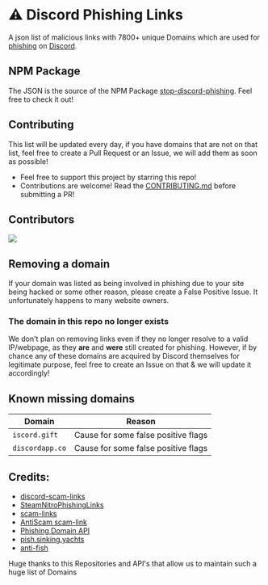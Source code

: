 # ⚠️ Discord Phishing Links

A json list of malicious links with 7800+ unique Domains which are used for [phishing](https://en.wikipedia.org/wiki/Phishing) on [Discord](https://discord.com).

## NPM Package

The JSON is the source of the NPM Package [stop-discord-phishing](https://www.npmjs.com/package/stop-discord-phishing). Feel free to check it out!

## Contributing

This list will be updated every day, if you have domains that are not on that list, feel free to create a Pull Request or an Issue, we will add them as soon as possible!

- Feel free to support this project by starring this repo!
- Contributions are welcome! Read the [CONTRIBUTING.md](https://github.com/nikolaischunk/discord-phishing-links/blob/main/CONTRIBUTING.md) before submitting a PR!

## Contributors

<a href="https://github.com/nikolaischunk/discord-phishing-links/graphs/contributors">
  <img src="https://contrib.rocks/image?repo=nikolaischunk/discord-phishing-links" />
</a>
<br/>

## Removing a domain

If your domain was listed as being involved in phishing due to your site being hacked or some other reason, please create a False Positive Issue. It unfortunately happens to many website owners.

### The domain in this repo no longer exists

We don't plan on removing links even if they no longer resolve to a valid IP/webpage, as they **are** and **were** still created for phishing. However, if by chance any of these domains are acquired by Discord themselves for legitimate purpose, feel free to create an Issue on that & we will update it accordingly!

## Known missing domains

| Domain          | Reason                              |
| --------------- | ----------------------------------- |
| `iscord.gift`   | Cause for some false positive flags |
| `discordapp.co` | Cause for some false positive flags |

## Credits:

- [discord-scam-links](https://github.com/BuildBot42/discord-scam-links)
- [SteamNitroPhishingLinks](https://github.com/0x4Hydro/SteamNitroPhishingLinks)
- [scam-links](https://github.com/DevSpen/scam-links)
- [AntiScam scam-link](https://github.com/Discord-AntiScam/scam-links)
- [Phishing Domain API](https://api.hyperphish.com/gimme-domains)
- [pish.sinking.yachts](https://phish.sinking.yachts/docs#/v2/all_domains_v2_all_get)
- [anti-fish](https://anti-fish.bitflow.dev)

Huge thanks to this Repositories and API's that allow us to maintain such a huge list of Domains
